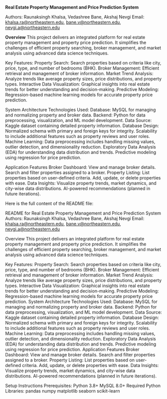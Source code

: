 **Real Estate Property Management and Price Prediction System**

Authors:
Raunaksingh Khalsa, Vedashree Bane, Akshaj Nevgi
Email: khalsa.ra@northeastern.edu, bane.v@northeastern.edu, nevgi.a@northeastern.edu

**Overview**
This project delivers an integrated platform for real estate property management and property price prediction. It simplifies the challenges of efficient property searching, broker management, and market analysis using advanced data science techniques.

Key Features:
Property Search: Search properties based on criteria like city, price, type, and number of bedrooms (BHK).
Broker Management: Efficient retrieval and management of broker information.
Market Trend Analysis: Analyze trends like average property sizes, price distributions, and property types.
Interactive Data Visualization: Graphical insights into real estate trends for better understanding and decision-making.
Predictive Modeling: Regression-based machine learning models for accurate property price prediction.

System Architecture
Technologies Used:
Database: MySQL for managing and normalizing property and broker data.
Backend: Python for data preprocessing, visualization, and ML model development.
Data Source: Kaggle dataset containing detailed property information.
Database Design:
Normalized schema with primary and foreign keys for integrity.
Scalability to include additional features such as property reviews and user roles.
Machine Learning:
Data preprocessing includes handling missing values, outlier detection, and dimensionality reduction.
Exploratory Data Analysis (EDA) for understanding data distribution and trends.
Predictive modeling using regression for price prediction.

Application Features
Broker Dashboard:
View and manage broker details.
Search and filter properties assigned to a broker.
Property Listing:
List properties based on user-defined criteria.
Add, update, or delete properties with ease.
Data Insights:
Visualize property trends, market dynamics, and city-wise data distributions.
AI-powered recommendations (planned in future iterations).


Here is the full content of the README file:

README for Real Estate Property Management and Price Prediction System
Authors:
Raunaksingh Khalsa, Vedashree Bane, Akshaj Nevgi
Email: khalsa.ra@northeastern.edu, bane.v@northeastern.edu, nevgi.a@northeastern.edu

Overview
This project delivers an integrated platform for real estate property management and property price prediction. It simplifies the challenges of efficient property searching, broker management, and market analysis using advanced data science techniques.

Key Features:
Property Search: Search properties based on criteria like city, price, type, and number of bedrooms (BHK).
Broker Management: Efficient retrieval and management of broker information.
Market Trend Analysis: Analyze trends like average property sizes, price distributions, and property types.
Interactive Data Visualization: Graphical insights into real estate trends for better understanding and decision-making.
Predictive Modeling: Regression-based machine learning models for accurate property price prediction.
System Architecture
Technologies Used:
Database: MySQL for managing and normalizing property and broker data.
Backend: Python for data preprocessing, visualization, and ML model development.
Data Source: Kaggle dataset containing detailed property information.
Database Design:
Normalized schema with primary and foreign keys for integrity.
Scalability to include additional features such as property reviews and user roles.
Machine Learning:
Data preprocessing includes handling missing values, outlier detection, and dimensionality reduction.
Exploratory Data Analysis (EDA) for understanding data distribution and trends.
Predictive modeling using regression for price prediction.
Application Features
Broker Dashboard:
View and manage broker details.
Search and filter properties assigned to a broker.
Property Listing:
List properties based on user-defined criteria.
Add, update, or delete properties with ease.
Data Insights:
Visualize property trends, market dynamics, and city-wise data distributions.
AI-powered recommendations (planned in future iterations).

Setup Instructions
Prerequisites:
Python 3.8+
MySQL 8.0+
Required Python Libraries:
pandas
numpy
matplotlib
seaborn
scikit-learn
